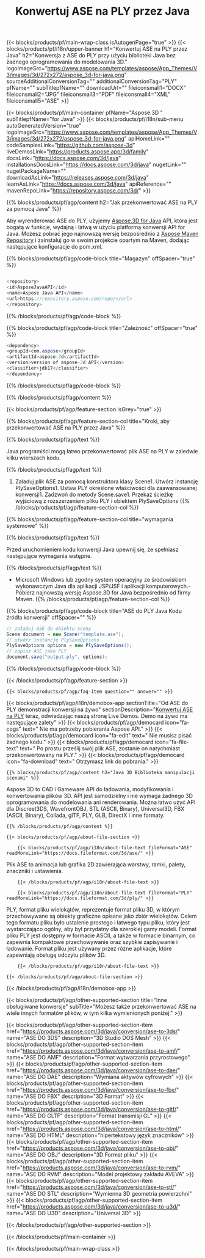 ﻿---
title: Konwertuj ASE na PLY przez Java 
weight: 3120
url: /pl/java/conversion/ase-to-ply/ 
description: Przykładowy kod konwersji Java dla formatu ASE na plik PLY. Użyj tego przykładowego kodu, aby przekonwertować ASE na PLY w dowolnej aplikacji internetowej lub na komputerze Java.
---
{{< blocks/products/pf/main-wrap-class isAutogenPage="true" >}}
{{< blocks/products/pf/i18n/upper-banner h1="Konwertuj ASE na PLY przez Java" h2="Konwersja z ASE do PLY przy użyciu biblioteki Java bez żadnego oprogramowania do modelowania 3D." logoImageSrc="https://www.aspose.com/templates/aspose/App_Themes/V3/images/3d/272x272/aspose_3d-for-java.png" sourceAdditionalConversionTag="" additionalConversionTag="PLY" pfName="" subTitlepfName="" downloadUrl="" fileiconsmall1="DOCX" fileiconsmall2="JPG" fileiconsmall3="PDF" fileiconsmall4="XML" fileiconsmall5="ASE" >}}

{{< blocks/products/pf/main-container pfName="Aspose.3D " subTitlepfName="for Java" >}}
{{< blocks/products/pf/i18n/sub-menu autoGeneratedVersion="true" logoImageSrc="https://www.aspose.com/templates/aspose/App_Themes/V3/images/3d/272x272/aspose_3d-for-java.png" apiHomeLink="" codeSamplesLink="https://github.com/aspose-3d" liveDemosLink="https://products.aspose.app/3d/family" docsLink="https://docs.aspose.com/3d/java" installationsDocsLink="https://docs.aspose.com/3d/java" nugetLink="" nugetPackageName="" downloadAsLink="https://releases.aspose.com/3d/java" learnAsLink="https://docs.aspose.com/3d/java" apiReference="" mavenRepoLink="https://repository.aspose.com/3d/" >}}

{{% blocks/products/pf/agp/content h2="Jak przekonwertować ASE na PLY za pomocą Java" %}}

 Aby wyrenderować ASE do PLY, użyjemy
 [Aspose.3D for Java](https://products.aspose.com/3d/java) 
 API, która jest bogatą w funkcje, wydajną i łatwą w użyciu platformą konwersji API for Java. Możesz pobrać jego najnowszą wersję bezpośrednio z
 [Aspose Maven Repository](https://repository.aspose.com/3d/) 
 i zainstaluj go w swoim projekcie opartym na Maven, dodając następujące konfiguracje do pom.xml.

{{% blocks/products/pf/agp/code-block title="Magazyn" offSpacer="true" %}}

```cs

<repository>
<id>AsposeJavaAPI</id>
<name>Aspose Java API</name>
<url>https://repository.aspose.com/repo/</url>
</repository>


```

{{% /blocks/products/pf/agp/code-block %}}

{{% blocks/products/pf/agp/code-block title="Zależność" offSpacer="true" %}}

```cs
<dependency>
<groupId>com.aspose</groupId>
<artifactId>aspose-3d</artifactId>
<version>version of aspose-3d API</version>
<classifier>jdk17</classifier>
</dependency>


```

{{% /blocks/products/pf/agp/code-block %}}

{{% /blocks/products/pf/agp/content %}}

{{< blocks/products/pf/agp/feature-section isGrey="true" >}}

{{% blocks/products/pf/agp/feature-section-col title="Kroki, aby przekonwertować ASE na PLY przez Java" %}}

{{% blocks/products/pf/agp/text %}}

 Java programiści mogą łatwo przekonwertować plik ASE na PLY w zaledwie kilku wierszach kodu.

{{% /blocks/products/pf/agp/text %}}

1. Załaduj plik ASE za pomocą konstruktora klasy Scene1. Utwórz instancję PlySaveOptions1. Ustaw PLY określone właściwości dla zaawansowanej konwersji1. Zadzwoń do metody Scene.save1. Przekaż ścieżkę wyjściową z rozszerzeniem pliku PLY i obiektem PlySaveOptions
{{% /blocks/products/pf/agp/feature-section-col %}}

{{% blocks/products/pf/agp/feature-section-col title="wymagania systemowe" %}}

{{% blocks/products/pf/agp/text %}}

 Przed uruchomieniem kodu konwersji Java upewnij się, że spełniasz następujące wymagania wstępne.

{{% /blocks/products/pf/agp/text %}}

- Microsoft Windows lub zgodny system operacyjny ze środowiskiem wykonawczym Java dla aplikacji JSP/JSF i aplikacji komputerowych.- Pobierz najnowszą wersję Aspose.3D for Java bezpośrednio od firmy Maven.
{{% /blocks/products/pf/agp/feature-section-col %}}

{{% blocks/products/pf/agp/code-block title="ASE do PLY Java Kodu źródła konwersji" offSpacer="" %}}

```cs
// załaduj ASE do obiektu sceny 
Scene document = new Scene("template.ase");
// utwórz instancję PlySaveOptions 
PlySaveOptions options = new PlySaveOptions();
// zapisz ASE jako PLY 
document.save("output.ply", options);   


```

{{% /blocks/products/pf/agp/code-block %}}

{{< /blocks/products/pf/agp/feature-section >}}

    {{< blocks/products/pf/agp/faq-item question="" answer="" >}}
 

<!-- aboutfile Starts -->

{{< blocks/products/pf/agp/i18n/demobox-app sectionTitle="Od ASE do PLY demonstracji konwersji na żywo" sectionDescription="[Konwertuj ASE na PLY](https://products.aspose.app/3d/conversion/ase-to-ply) teraz, odwiedzając naszą stronę Live Demos. Demo na żywo ma następujące zalety" >}}
        {{< blocks/products/pf/agp/democard icon="fa-cogs" text=" Nie ma potrzeby pobierania Aspose API." >}}
        {{< blocks/products/pf/agp/democard icon="fa-edit" text=" Nie musisz pisać żadnego kodu." >}}
        {{< blocks/products/pf/agp/democard icon="fa-file-text" text=" Po prostu prześlij swój plik ASE, zostanie on natychmiast przekonwertowany na PLY." >}}
        {{< blocks/products/pf/agp/democard icon="fa-download" text=" Otrzymasz link do pobrania." >}}

    {{% blocks/products/pf/agp/content h2="Java 3D Biblioteka manipulacji scenami" %}}

 Aspose.3D to CAD i Gameware API do ładowania, modyfikowania i konwertowania plików 3D. API jest samodzielny i nie wymaga żadnego 3D oprogramowania do modelowania ani renderowania. Można łatwo użyć API dla Discreet3DS, WavefrontOBJ, STL (ASCII, Binary), Universal3D, FBX (ASCII, Binary), Collada, glTF, PLY, GLB, DirectX i inne formaty. 



    {{% /blocks/products/pf/agp/content %}}

    {{< blocks/products/pf/agp/about-file-section >}}

        {{< blocks/products/pf/agp/i18n/about-file-text fileFormat="ASE" readMoreLink="https://docs.fileformat.com/3d/ase/" >}}

Plik ASE to animacja lub grafika 2D zawierająca warstwy, ramki, palety, znaczniki i ustawienia.


        {{< /blocks/products/pf/agp/i18n/about-file-text >}}

        {{< blocks/products/pf/agp/i18n/about-file-text fileFormat="PLY" readMoreLink="https://docs.fileformat.com/3d/ply/" >}}

PLY, format pliku wielokątów, reprezentuje format pliku 3D, w którym przechowywane są obiekty graficzne opisane jako zbiór wielokątów. Celem tego formatu pliku było ustalenie prostego i łatwego typu pliku, który jest wystarczająco ogólny, aby był przydatny dla szerokiej gamy modeli. Format pliku PLY jest dostępny w formacie ASCII, a także w formacie binarnym, co zapewnia kompaktowe przechowywanie oraz szybkie zapisywanie i ładowanie. Format pliku jest używany przez różne aplikacje, które zapewniają obsługę odczytu plików 3D.


        {{< /blocks/products/pf/agp/i18n/about-file-text >}}

    {{< /blocks/products/pf/agp/about-file-section >}}

{{< /blocks/products/pf/agp/i18n/demobox-app >}}

<!-- aboutfile Ends -->

{{< blocks/products/pf/agp/other-supported-section title="Inne obsługiwane konwersje" subTitle="Możesz także przekonwertować ASE na wiele innych formatów plików, w tym kilka wymienionych poniżej." >}}

{{< blocks/products/pf/agp/other-supported-section-item href="https://products.aspose.com/3d/java/conversion/ase-to-3ds/" name="ASE DO 3DS" description="3D Studio DOS Mesh" >}}
{{< blocks/products/pf/agp/other-supported-section-item href="https://products.aspose.com/3d/java/conversion/ase-to-amf/" name="ASE DO AMF" description="Format wytwarzania przyrostowego" >}}
{{< blocks/products/pf/agp/other-supported-section-item href="https://products.aspose.com/3d/java/conversion/ase-to-dae/" name="ASE DO DAE" description="Wymiana aktywów cyfrowych" >}}
{{< blocks/products/pf/agp/other-supported-section-item href="https://products.aspose.com/3d/java/conversion/ase-to-fbx/" name="ASE DO FBX" description="3D Format" >}}
{{< blocks/products/pf/agp/other-supported-section-item href="https://products.aspose.com/3d/java/conversion/ase-to-gltf/" name="ASE DO GLTF" description="Format transmisji GL" >}}
{{< blocks/products/pf/agp/other-supported-section-item href="https://products.aspose.com/3d/java/conversion/ase-to-html/" name="ASE DO HTML" description="hipertekstowy język znaczników" >}}
{{< blocks/products/pf/agp/other-supported-section-item href="https://products.aspose.com/3d/java/conversion/ase-to-obj/" name="ASE DO OBJ" description="3D Format pliku" >}}
{{< blocks/products/pf/agp/other-supported-section-item href="https://products.aspose.com/3d/java/conversion/ase-to-rvm/" name="ASE DO RVM" description="Model projektowy zakładu AVEVA" >}}
{{< blocks/products/pf/agp/other-supported-section-item href="https://products.aspose.com/3d/java/conversion/ase-to-stl/" name="ASE DO STL" description="Wymienna 3D geometria powierzchni" >}}
{{< blocks/products/pf/agp/other-supported-section-item href="https://products.aspose.com/3d/java/conversion/ase-to-u3d/" name="ASE DO U3D" description="Universal 3D" >}}

{{< /blocks/products/pf/agp/other-supported-section >}}

{{< /blocks/products/pf/main-container >}}
    
{{< /blocks/products/pf/main-wrap-class >}}